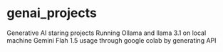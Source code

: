 # genai_projects
Generative AI staring projects
Running Ollama and llama 3.1 on local machine
Gemini Flah 1.5 usage through google colab by generating API
